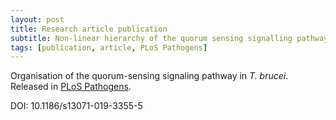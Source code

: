 ```yaml
---
layout: post
title: Research article publication
subtitle: Non-linear hierarchy of the quorum sensing signalling pathway in bloodstream form African trypanosomes
tags: [publication, article, PLoS Pathogens]
---
```


Organisation of the quorum-sensing signaling pathway in *T. brucei*. Released in [PLoS Pathogens](https://journals.plos.org/plospathogens/article?id=10.1371/journal.ppat.1007145).

DOI: 10.1186/s13071-019-3355-5

